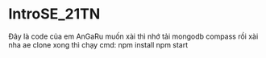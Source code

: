 # IntroSE_21TN
Đây là code của em AnGaRu
muốn xài thì nhớ tải mongodb compass rồi xài nha ae
clone xong thì chạy cmd:
npm install
npm start 
